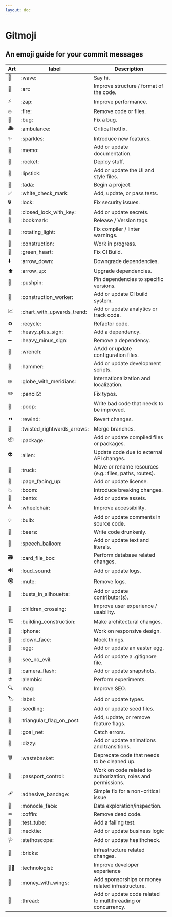 ```yaml
---
layout: doc
---
```


# Gitmoji

## An emoji guide for your commit messages

|Art|label|Description|
|-|-|-|
|👋|\:wave\:|Say hi.|
|🎨|\:art\:|Improve structure / format of the code.|
|⚡️|\:zap\:|Improve performance.|
|🔥|\:fire\:|Remove code or files.|
|🐛|\:bug\:|Fix a bug.|
|🚑️|\:ambulance\:|Critical hotfix.|
|✨|\:sparkles\:|Introduce new features.|
|📝|\:memo\:|Add or update documentation.|
|🚀|\:rocket\:|Deploy stuff.|
|💄|\:lipstick\:|Add or update the UI and style files.|
|🎉|\:tada\:|Begin a project.|
|✅|\:white_check_mark\:|Add, update, or pass tests.|
|🔒️|\:lock\:|Fix security issues.|
|🔐|\:closed_lock_with_key\:|Add or update secrets.|
|🔖|\:bookmark\:|Release / Version tags.|
|🚨|\:rotating_light\:|Fix compiler / linter warnings.|
|🚧|\:construction\:|Work in progress.|
|💚|\:green_heart\:|Fix CI Build.|
|⬇️|\:arrow_down\:|Downgrade dependencies.|
|⬆️|\:arrow_up\:|Upgrade dependencies.|
|📌|\:pushpin\:|Pin dependencies to specific versions.|
|👷|\:construction_worker\:|Add or update CI build system.|
|📈|\:chart_with_upwards_trend\:|Add or update analytics or track code.|
|♻️|\:recycle\:|Refactor code.|
|➕|\:heavy_plus_sign\:|Add a dependency.|
|➖|\:heavy_minus_sign\:|Remove a dependency.|
|🔧|\:wrench\:|AAdd or update configuration files.|
|🔨|\:hammer\:|Add or update development scripts.|
|🌐|\:globe_with_meridians\:|Internationalization and localization.|
|✏️|\:pencil2\:|Fix typos.|
|💩|\:poop\:|Write bad code that needs to be improved.|
|⏪️|\:rewind\:|Revert changes.|
|🔀|\:twisted_rightwards_arrows\:|Merge branches.|
|📦️|\:package\:|Add or update compiled files or packages.|
|👽️|\:alien\:|Update code due to external API changes.|
|🚚|\:truck\:|Move or rename resources (e.g.: files, paths, routes).|
|📄|\:page_facing_up\:|Add or update license.|
|💥|\:boom\:|Introduce breaking changes.|
|🍱|\:bento\:|Add or update assets.|
|♿️|\:wheelchair\:|Improve accessibility.|
|💡|\:bulb\:|Add or update comments in source code.|
|🍻|\:beers\:|Write code drunkenly.|
|💬|\:speech_balloon\:|Add or update text and literals.|
|🗃️|\:card_file_box\:|Perform database related changes.|
|🔊|\:loud_sound\:|Add or update logs.|
|🔇|\:mute\:|Remove logs.|
|👥|\:busts_in_silhouette\:|Add or update contributor(s).|
|🚸|\:children_crossing\:|Improve user experience / usability.|
|🏗️|\:building_construction\:|Make architectural changes.|
|📱|\:iphone\:|Work on responsive design.|
|🤡|\:clown_face\:|Mock things.|
|🥚|\:egg\:|Add or update an easter egg.|
|🙈|\:see_no_evil\:|Add or update a .gitignore file.|
|📸|\:camera_flash\:|Add or update snapshots.|
|⚗️|\:alembic\:|Perform experiments.|
|🔍️|\:mag\:|Improve SEO.|
|🏷️|\:label\:|Add or update types.|
|🌱|\:seedling\:|Add or update seed files.|
|🚩|\:triangular_flag_on_post\:|Add, update, or remove feature flags.|
|🥅|\:goal_net\:|Catch errors.|
|💫|\:dizzy\:|Add or update animations and transitions.|
|🗑️|\:wastebasket\:|Deprecate code that needs to be cleaned up.|
|🛂|\:passport_control\:|Work on code related to authorization, roles and permissions.|
|🩹|\:adhesive_bandage\:|Simple fix for a non-critical issue|
|🧐|\:monocle_face\:|Data exploration/inspection.|
|⚰️|\:coffin\:|Remove dead code.|
|🧪|\:test_tube\:|Add a failing test.|
|👔|\:necktie\:|Add or update business logic|
|🩺|\:stethoscope\:|Add or update healthcheck.|
|🧱|\:bricks\:|Infrastructure related changes.|
|🧑‍💻|\:technologist\:|Improve developer experience|
|💸|\:money_with_wings\:|Add sponsorships or money related infrastructure.|
|🧵|\:thread\:|Add or update code related to multithreading or concurrency.|